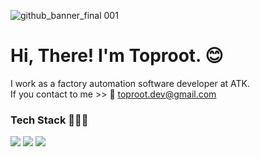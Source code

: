 ![github_banner_final 001](https://user-images.githubusercontent.com/119453895/205080906-dccb6b8c-9759-4aa6-b2a7-b0fc37191f93.jpeg)

# Hi, There! I'm Toproot. 😊

I work as a factory automation software developer at ATK. <br/>
If you contact to me >> 📧 toproot.dev@gmail.com

### Tech Stack 🧑🏻‍💻
<div>
<img src="https://img.shields.io/badge/JAVA-007396?style=flat&logo=Conda-Forge&logoColor=white" />
<img src="https://img.shields.io/badge/Python-007396?style=flat&logo=Python&logoColor=white" />
<img src="https://img.shields.io/badge/MySQL-4479A1?style=flat&logo=MySQL&logoColor=white" />
</ div>
